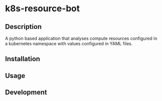# k8s-resource-bot

## Description

A python based application that analyses compute resources configured in a kubernetes namespace with values configured in YAML files.

## Installation

## Usage

## Development
